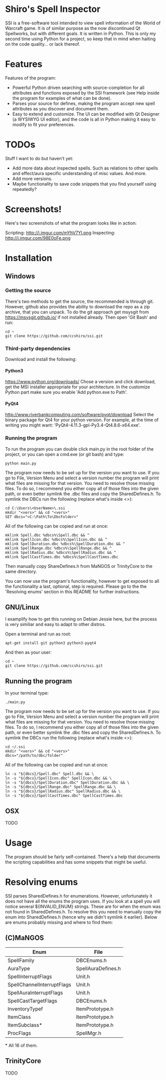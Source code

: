 # Shiro's Spell Inspector

SSI is a free-software tool intended to view spell information of the World of
Warcraft game. It is of similar purpose as the now discontinued Qt Spellworks,
but with different goals. It is written in Python. This is only my second time
using Python for a project, so keep that in mind when haiting on the code
quality... or lack thereof.

# Features

Features of the program:

- Powerful Python driven searching with source-completion for all attributes and
  functions exposed by the SSI framework (see Help inside the program for
  examples of what can be done).
- Parses your source for defines, making the program accept new spell attributes
  as you discover and document them.
- Easy to extend and customize. The UI can be modified with Qt Designer (a
  WYSIWYG UI editor), and the code is all in Python making it easy to modify to
  fit your preferences.

# TODOs

Stuff I want to do but haven't yet:

- Add more data about inspected spells. Such as relations to other spells and
  effect/aura specific understanding of misc values. And more.
- Add more versions.
- Maybe functionality to save code snippets that you find yourself using
  repeatedly?

# Screenshots!

Here's two screenshots of what the program looks like in action:

Scripting:  http://i.imgur.com/mYhV7YI.png
Inspecting: http://i.imgur.com/98E0oFe.png

# Installation

## Windows

### Getting the source

There's two methods to get the source, the recommended is through git. However,
github also provides the ability to download the repo as a zip archive, that you
can unpack. To do the git approach get msysgit from https://msysgit.github.io/
if not installed already. Then open 'Git Bash' and run:

    cd ~
    git clone https://github.com/ccshiro/ssi.git

### Third-party dependencies

Download and install the following:

#### Python3

https://www.python.org/downloads/
Chose a version and click download, get the MSI installer appropriate for your
architecture. In the customize Python part make sure you enable 'Add python.exe
to Path'.

#### PyQt4

http://www.riverbankcomputing.com/software/pyqt/download
Select the binary package for Qt4 for your python version. For example, at the
time of writing you might want: 'PyQt4-4.11.3-gpl-Py3.4-Qt4.8.6-x64.exe'.

### Running the program

To run the program you can double click main.py in the root folder of the
project, or you can open a cmd.exe (or git bash) and type:

    python main.py

The program now needs to be set up for the version you want to use. If you go to
File, Version Menu and select a version number the program will print what files
are missing for that version. You need to resolve those missing files. To do so,
I recommend you either copy all of those files into the given path, or even
better symlink the .dbc files and copy the SharedDefines.h. To symlink the DBCs
run the following (replace what's inside <>):

    cd C:\Users\<UserName>\.ssi
    mkdir "<vers>" && cd "<vers>"
    SET dbcs="<C:\Path\To\DbcFolder>"

All of the following can be copied and run at once:

    mklink Spell.dbc %dbcs%\Spell.dbc && ^
    mklink SpellIcon.dbc %dbcs%\SpellIcon.dbc && ^
    mklink SpellDuration.dbc %dbcs%\SpellDuration.dbc && ^
    mklink SpellRange.dbc %dbcs%\SpellRange.dbc && ^
    mklink SpellRadius.dbc %dbcs%\SpellRadius.dbc && ^
    mklink SpellCastTimes.dbc %dbcs%\SpellCastTimes.dbc

Then manually copy ShareDefines.h from MaNGOS or TrinityCore to the same
directory.

You can now use the program's functionality, however to get exposed to all the
functionality a last, optional, step is required. Please go to the the
'Resolving enums' section in this README for further instructions.

## GNU/Linux

I examplify how to get this running on Debian Jessie here, but the process is
very similiar and easy to adapt to other distros.

Open a terminal and run as root:

    apt-get install git python3 python3-pyqt4

And then as your user:

    cd ~
    git clone https://github.com/ccshiro/ssi.git

## Running the program

In your terminal type:

    ./main.py

The program now needs to be set up for the version you want to use. If you go to
File, Version Menu and select a version number the program will print what files
are missing for that version. You need to resolve those missing files. To do so,
I recommend you either copy all of those files into the given path, or even
better symlink the .dbc files and copy the SharedDefines.h. To symlink the DBCs
run the following (replace what's inside <>):

    cd ~/.ssi
    mkdir "<vers>" && cd "<vers>"
    dbcs="/path/to/dbc/folder"

All of the following can be copied and run at once:

    ln -s "${dbcs}/Spell.dbc" Spell.dbc && \
    ln -s "${dbcs}/SpellIcon.dbc" SpellIcon.dbc && \
    ln -s "${dbcs}/SpellDuration.dbc" SpellDuration.dbc && \
    ln -s "${dbcs}/SpellRange.dbc" SpellRange.dbc && \
    ln -s "${dbcs}/SpellRadius.dbc" SpellRadius.dbc && \
    ln -s "${dbcs}/SpellCastTimes.dbc" SpellCastTimes.dbc 

## OSX

TODO

# Usage

The program should be fairly self-contained. There's a help that documents the
scripting capabilities and has some snippets that might be useful.

# Resolving enums

SSI parses SharedDefines.h for enumerations. However, unfortunately it does not
have all the enums the program uses.  If you look at a spell you will notice
several ${INVALID_ENUM} strings. These are for when the enum was not found in
SharedDefines.h. To resolve this you need to manually copy the enum into
SharedDefines.h (hence why we didn't symlink it earlier). Below are enums
probably missing and where to find them:

## (C)MaNGOS

| Enum                     | File                 |
|-----------------         |----------------------|
|SpellFamily               |DBCEnums.h            |
|AuraType                  |SpellAuraDefines.h    |
|SpellInterruptFlags       |Unit.h                |
|SpellChannelInterruptFlags|Unit.h                |
|SpellAuraInterruptFlags   |Unit.h                |
|SpellCastTargetFlags      |DBCEnums.h            |
|InventoryTypef            |ItemPrototype.h       |
|ItemClass                 |ItemPrototype.h       |
|ItemSubclass*             |ItemPrototype.h       |
|ProcFlags                 |SpellMgr.h            |

\* All 16 of them.

## TrinityCore

TODO

